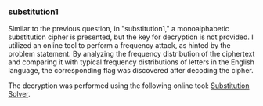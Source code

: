 ### substitution1

Similar to the previous question, in "substitution1," a monoalphabetic substitution cipher is presented, but the key for decryption is not provided. I utilized an online tool to perform a frequency attack, as hinted by the problem statement. By analyzing the frequency distribution of the ciphertext and comparing it with typical frequency distributions of letters in the English language, the corresponding flag was discovered after decoding the cipher.

The decryption was performed using the following online tool: [Substitution Solver](https://www.guballa.de/substitution-solver).
